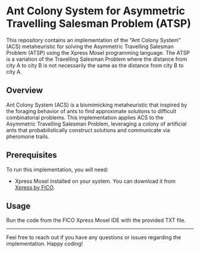 # Ant Colony System for Asymmetric Travelling Salesman Problem (ATSP)

This repository contains an implementation of the "Ant Colony System" (ACS) metaheuristic for solving the Asymmetric Travelling Salesman Problem (ATSP) using the Xpress Mosel programming language. The ATSP is a variation of the Travelling Salesman Problem where the distance from city A to city B is not necessarily the same as the distance from city B to city A.

## Overview

Ant Colony System (ACS) is a biomimicking metaheuristic that inspired by the foraging behavior of ants to find approximate solutions to difficult combinatorial problems. This implementation applies ACS to the Asymmetric Travelling Salesman Problem, leveraging a colony of artificial ants that probabilistically construct solutions and communicate via pheromone trails.

## Prerequisites

To run this implementation, you will need:

- Xpress Mosel installed on your system. You can download it from [Xpress by FICO](https://www.fico.com/en/products/fico-xpress-optimization).

## Usage

Run the code from the FICO Xpress Mosel IDE with the provided TXT file.

---

Feel free to reach out if you have any questions or issues regarding the implementation. Happy coding!
